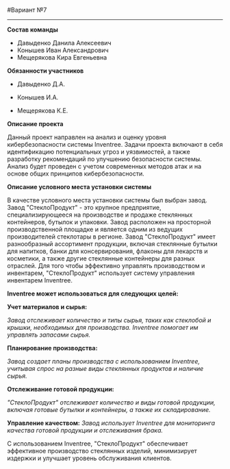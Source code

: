 #Вариант №7
____
__Состав команды__ 
- Давыденко Данила Алексеевич
- Конышев Иван Александрович
- Мещерякова Кира Евгеньевна

__Обязанности участников__
- Давыденко Д.А.

- Конышев И.А.

- Мещерякова К.Е.

__Описание проекта__

Данный проект направлен на анализ и оценку уровня кибербезопасности системы Inventree.
 Задачи проекта включают в себя идентификацию потенциальных угроз и уязвимостей, а также разработку рекомендаций по улучшению безопасности системы.
  Анализ будет проведен с учетом современных методов атак и на основе общих принципов кибербезопасности.

__Описание условного места установки системы__

В качестве условного места установки системы  был выбран завод.
Завод "СтеклоПродукт" - это крупное предприятие, специализирующееся на производстве и продаже стеклянных контейнеров, бутылок и упаковки. Завод расположен на просторной производственной площадке и является одним из ведущих производителей стеклотары в регионе.
Завод "СтеклоПродукт" имеет разнообразный ассортимент продукции, включая стеклянные бутылки для напитков, банки для консервирования, флаконы для лекарств и косметики, а также другие стеклянные контейнеры для разных отраслей.
Для того чтобы эффективно управлять производством и инвентарем, "СтеклоПродукт" использует систему управления инвентарем Inventree.

__Inventree может использоваться для следующих целей:__

  __Учет материалов и сырья:__

   _Завод отслеживает количество и типы сырья, таких как стеклобой и крышки, необходимых для производства. Inventree помогает им управлять запасами сырья._

  __Планирование производства:__ 
  
  _Завод создает планы производства с использованием Inventree, учитывая спрос на разные виды стеклянных продуктов и наличие сырья._

  __Отслеживание готовой продукции:__

  _"СтеклоПродукт" отслеживает количество и виды готовой продукции, включая готовые бутылки и контейнеры, а также их складирование._

  __Управление качеством:__
  _Завод использует Inventree для мониторинга качества готовой продукции и отслеживания брака._

С использованием Inventree, "СтеклоПродукт" обеспечивает эффективное производство стеклянных изделий, минимизирует издержки и улучшает уровень обслуживания клиентов.